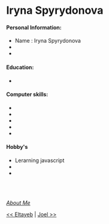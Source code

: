 # Iryna Spyrydonova




#### Personal Information:

- Name : Iryna Spyrydonova
- 
- 

#### Education:

- 

#### Computer skills:

- 
- 
- 
- 
- 

#### Hobby's

- Lerarning javascript
- 
- 

<br/>
<br/>


[_About Me_](www.Iryna.be)
<br/>

[<< Eltayeb](./Eltayeb-Elgaali.md) | [Joel >>](./Joel-Camach.md)

